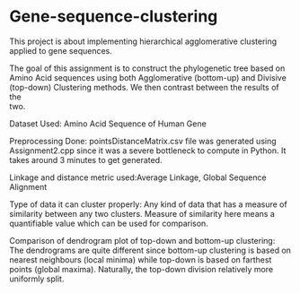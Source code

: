 # Gene-sequence-clustering
This project is about implementing hierarchical agglomerative clustering applied to gene sequences.

The   goal   of   this   assignment   is   to   construct   the   phylogenetic   tree   based   on  
Amino   Acid   sequences   using   both   Agglomerative   (bottom-up)   and   Divisive  
(top-down)   Clustering   methods.   We   then   contrast   between   the   results   of   the  
two. 
 
Dataset Used: Amino Acid Sequence of Human Gene 
 
Preprocessing Done:  pointsDistanceMatrix.csv file was generated using 
Assignment2.cpp since it was a severe bottleneck to compute in Python. It 
takes around 3 minutes to get generated. 
 
Linkage and distance metric used:Average Linkage, Global Sequence 
Alignment 
 
Type of data it can cluster properly: Any kind of data that has a measure of 
similarity between any two clusters. Measure of similarity here means a 
quantifiable value which can be used for comparison.  
 
Comparison of dendrogram plot of top-down and bottom-up clustering:  
The dendrograms are quite different since bottom-up clustering is based on 
nearest neighbours (local minima) while top-down is based on farthest points 
(global maxima). Naturally, the top-down division relatively more uniformly 
split. 
